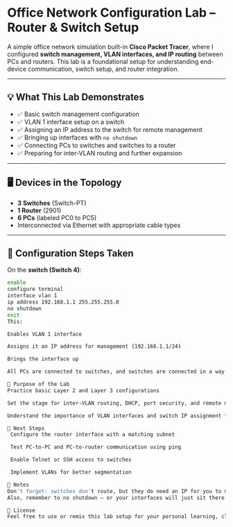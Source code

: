 # Office Network Configuration Lab – Router & Switch Setup

A simple office network simulation built-in **Cisco Packet Tracer**, where I configured **switch management, VLAN interfaces, and IP routing** between PCs and routers. This lab is a foundational setup for understanding end-device communication, switch setup, and router integration.

---

## 💡 What This Lab Demonstrates

- ✅ Basic switch management configuration  
- ✅ VLAN 1 interface setup on a switch  
- ✅ Assigning an IP address to the switch for remote management  
- ✅ Bringing up interfaces with `no shutdown`  
- ✅ Connecting PCs to switches and switches to a router  
- ✅ Preparing for inter-VLAN routing and further expansion

---

## 🖥️ Devices in the Topology

- **3 Switches** (Switch-PT)
- **1 Router** (2901)
- **6 PCs** (labeled PC0 to PC5)
- Interconnected via Ethernet with appropriate cable types

---

## 🔧 Configuration Steps Taken

On the **switch (Switch 4)**:
```bash
enable
configure terminal
interface vlan 1
ip address 192.168.1.1 255.255.255.0
no shutdown
exit
This:

Enables VLAN 1 interface

Assigns it an IP address for management (192.168.1.1/24)

Brings the interface up

All PCs are connected to switches, and switches are connected in a way to ensure communication reaches the router.

🧪 Purpose of the Lab
Practice basic Layer 2 and Layer 3 configurations

Set the stage for inter-VLAN routing, DHCP, port security, and remote management via Telnet/SSH

Understand the importance of VLAN interfaces and switch IP assignment for network management

📌 Next Steps
 Configure the router interface with a matching subnet

 Test PC-to-PC and PC-to-router communication using ping

 Enable Telnet or SSH access to switches

 Implement VLANs for better segmentation

💭 Notes
Don't forget: switches don't route, but they do need an IP for you to manage them!
Also, remember to no shutdown — or your interfaces will just sit there looking pretty but doing nothing. 😄

🧾 License
Feel free to use or remix this lab setup for your personal learning, classroom demos, or late-night troubleshooting marathons.
